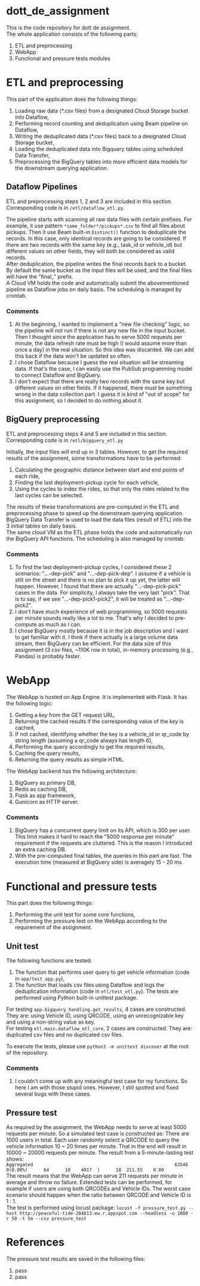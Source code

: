 # dott_de_assignment
This is the code repository for dott de assignment.  
The whole application consists of the following parts:  
1. ETL and preprocessing
1. WebApp
1. Functional and pressure tests modules

# ETL and preprocessing
This part of the application does the following things:
1. Loading raw data (*.csv files) from a designated Cloud Storage bucket into Dataflow,
1. Performing record counting and deduplication using Beam pipeline on Dataflow,
1. Writing the deduplicated data (*.csv files) back to a designated Cloud Storage bucket,
1. Loading the deduplicated data into Bigquery tables using scheduled Data Transfer,
1. Preprocessing the BigQuery tables into more efficient data models for the downstream querying application.

## Dataflow Pipelines
ETL and preprocessing steps 1, 2 and 3 are included in this section.  
Corresponding code is in ```/etl/dataflow_etl.py```.  

The pipeline starts with scanning all raw data files with certain prefixes. For example, it use pattern ```*some_folder*/pickups*.csv``` to find all files about pickups. Then it use Beam built-in ```Distinct()``` function to deduplicate the records. In this case, only identical records are going to be considered. If there are two records with the same key (e.g., task_id or vehicle_id) but different values on other fields, they will both be considered as valid records.  
After deduplication, the pipeline writes the final records back to a bucket. By default the same bucket as the input files will be used, and the final files will have the "final_" prefix.  
A Cloud VM holds the code and automatically submit the abovementioned pipeline as Dataflow jobs on daily basis. The scheduling is managed by crontab.  
  
### Comments
1. At the beginning, I wanted to implement a "new file checking" logic, so the pipeline will not run if there is not any new file in the input bucket. Then I thought since the application has to serve 5000 requests per minute, the data refresh rate must be high (I would assume more than once a day) in the real situation. So this idea was discarded. We can add this back if the data won't be updated so often.
1. I chose Dataflow because I guess the real situation will be streaming data. If that's the case, I can easily use the PubSub programming model to connect Dataflow and BigQuery.
1. I don't expect that there are really two records with the same key but different values on other fields. If it happened, there must be something wrong in the data collection part. I guess it is kind of "out of scope" for this assignment, so I decided to do nothing about it.

## BigQuery preprocessing
ETL and preprocessing steps 4 and 5 are included in this section.  
Corresponding code is in ```/etl/bigquery_etl.py```

Initially, the input files will end up in 3 tables. However, to get the required results of the assignment, some transformations have to be performed:
1. Calculating the geographic distance between start and end points of each ride,
1. Finding the last deployment-pickup cycle for each vehicle,
1. Using the cycles to index the rides, so that only the rides related to the last cycles can be selected.

The results of these transformations are pre-computed in the ETL and preprocessing phase to speed up the downstream querying application.  
BigQuery Data Transfer is used to load the data files (result of ETL) into the 3 initial tables on daily basis.  
The same cloud VM as the ETL phase holds the code and automatically run the BigQuery API functions. The scheduling is also managed by crontab.

### Comments
1. To find the last deployment-pickup cycles, I considered these 2 scenarios: "...-dep-pick" and "...-dep-pick-dep". I assume if a vehicle is still on the street and there is no plan to pick it up yet, the latter will happen. However, I found that there are actually "...-dep-pick-pick" cases in the data. For simplicity, I always take the very last "pick". That is to say, if we see "...-dep-pick1-pick2", it will be treated as "...-dep-pick2".
1. I don't have much experience of web programming, so 5000 requests per minute sounds really like a lot to me. That's why I decided to pre-compute as much as I can.
1. I chose BigQuery mostly because it is in the job description and I want to get familiar with it. I think if there actually is a large volume data stream, then BigQuery can be efficient. For the data size of this assignment (3 csv files, ~110K row in total), in-memory processing (e.g., Pandas) is probably faster.

# WebApp

The WebApp is hosted on App Engine. It is implemented with Flask. It has the following logic:
1. Getting a *key* from the GET request URL,
1. Returning the cached results if the corresponding value of the *key* is cached,
1. If not cached, identifying whether the key is a vehicle_id or qr_code by string length (assuming a qr_code always has length 6),
1. Performing the query accordingly to get the required results,
1. Caching the query results,
1. Returning the query results as simple HTML.

The WebApp backend has the following architecture:
1. BigQuery as primary DB,
1. Redis as caching DB,
1. Flask as app framework,
1. Gunicorn as HTTP server.

### Comments
1. BigQuery has a concurrent query limit on its API, which is 300 per user. This limit makes it hard to reach the "5000 response per minute" requirement if the requests are cluttered. This is the reason I introduced an extra caching DB.
2. With the pre-computed final tables, the queries in this part are fast. The execution time (measured at BigQuery side) is averagely 15 - 20 ms.

# Functional and pressure tests

This part does the following things:
1. Performing the unit test for some core functions,
1. Performing the pressure test on the WebApp according to the requirement of the assignment.

## Unit test

The following functions are tested:
1. The function that performs user query to get vehicle information (code in ```app/test_app.py```),
1. The function that loads csv files using Dataflow and logs the deduplication information (code in ```etl/test_etl.py```).
The tests are performed using Python built-in unittest package.

For testing ```app.bigquery_handling.get_results```, 4 cases are constructed. They are: using Vehicle ID, using QRCODE, using an unrecognizable key and using a non-string value as key.  
For testing ```etl.main.dataflow_etl_core```, 2 cases are constructed. They are: duplicated csv files and no duplicated csv files.  

To execute the tests, please use ```python3 -m unittest discover``` at the root of the repository.

### Comments
1. I couldn't come up with any meaningful test case for my functions. So here I am with those stupid ones. However, I still spotted and fixed several bugs with these cases.

## Pressure test

As required by the assignment, the WebApp needs to serve at least 5000 requests per minute. So a simulated test case is constructed as: There are 1000 users in total. Each user randomly select a QRCODE to query the vehicle information 10 ~ 20 times per minute. That in the end will result in 10000 ~ 20000 requests per minute. The result from a 5-minute-lasting test shows:  
```Aggregated                                                     63546     0(0.00%)      64      10    4917  |      18  211.55    0.00```  
The result means that the WebApp can serve 211 requests per minute in average and throw no failure. Extended tests can be performed, for example if users are using both QRCODEs and Vehicle IDs. The worst case scenario should happen when the ratio between QRCODE and Vehicle ID is 1 : 1.   
The test is performed using locust package: ```locust -f pressure_test.py --host http://peaceful-tide-284813.ew.r.appspot.com --headless -u 1000 -r 50 -t 5m --csv pressure_test```

# References

The pressure test results are saved in the following files:
1. pass
2. pass